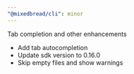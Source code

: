 ```yaml
---
"@mixedbread/cli": minor
---
```


Tab completion and other enhancements
- Add tab autocompletion
- Update sdk version to 0.16.0
- Skip empty files and show warnings

